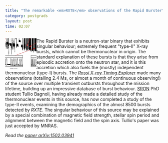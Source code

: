 ```yaml
---
title: "The remarkable <em>RXTE</em> observations of the Rapid Burster"
category: postgrads
layout: post
time: 02:07
---
```

<!-- header generated from blosxom format post; make_header.pl 23.1.2022 -->
<p>
<img src="/images/rapid_burster.jpg" width="100" align="left">
The Rapid Burster is a neutron-star binary that exhibits singular behaviour;
extremely frequent "type-II" X-ray bursts, which cannot be thermonuclear in
origin.  The standard explanation of these bursts is that they arise from
episodic accretion onto the neutron star, and it is this accretion which also
fuels the (mostly) independent thermonuclear (type-I) bursts. The
<a href="http://heasarc.gsfc.nasa.gov/docs/xte/XTE.html"><em>Rossi X-ray Timing
Explorer</a></em> made many observations (totalling 2.4 Ms, or almost a month
of continuous observing!) of the source over multiple transient
outbursts throughout the mission lifetime, building
up an impressive database of burst behaviour. 
<a href="http://www.sron.nl">SRON</a> PhD student Tullio Bagnoli, having
already made a detailed study of the thermonuclear events in this source, has
now completed a study of the type-II events, examining the demographics of the
almost 8500 bursts detected by <em>RXTE</em>. The singular behaviour of this
source may be explained by a special combination of magnetic field strength,
stellar spin period and alignment between the magnetic field and the spin axis.
Tullio's paper was just accepted by MNRAS.
</p>
<p>
<em>Read the <a href="http://arxiv.org/abs/1502.03941">paper arXiv:1502.03941</a></em>
</p>
